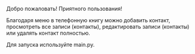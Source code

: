Добро пожаловать! Приятного пользования!

Благодаря меню в телефонную книгу можно добавить контакт, просмотреть все записи (контакты), редактировать записи (контакты) или удалять контакт полностью.

Для запуска используйте main.py.